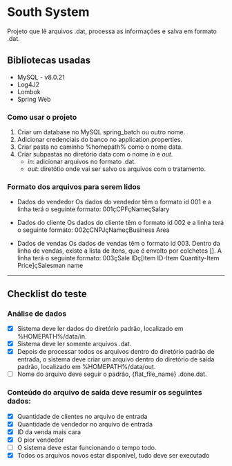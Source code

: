 # South System
Projeto que lê arquivos .dat, processa as informações e salva em formato .dat.

## Bibliotecas usadas
* MySQL - v8.0.21
* Log4J2
* Lombok
* Spring Web

### Como usar o projeto
1. Criar um database no MySQL spring_batch ou outro nome.
2. Adicionar credenciais do banco no application.properties.
3. Criar pasta no caminho %homepath% como o nome data.
4. Criar subpastas no diretório data com o nome _in_ e _out_.
    - _in_: adicionar arquivos no formato .dat.
    - _out_: diretótio onde vai ser salvo os arquivos com o tratamento.

### Formato dos arquivos para serem lidos
* Dados do vendedor
Os dados do vendedor têm o formato id 001 e a linha terá o seguinte formato: 
001çCPFçNameçSalary

* Dados do cliente
Os dados do cliente têm o formato id 002 e a linha terá o seguinte formato: 
002çCNPJçNameçBusiness Area

* Dados de vendas
Os dados de vendas têm o formato id 003. Dentro da linha de vendas, existe a lista de itens, que é envolto por colchetes []. 
A linha terá o seguinte formato: 
003çSale IDç[Item ID-Item Quantity-Item Price]çSalesman name

-------------------------------------------------------------------------------------------------------------------

## Checklist do teste

### Análise de dados
- [x] Sistema deve ler dados do diretório padrão, localizado em %HOMEPATH%/data/in.
- [x] Sistema deve ler somente arquivos .dat.
- [x] Depois de processar todos os arquivos dentro do diretório padrão de entrada, o sistema deve criar um arquivo dentro do diretório de saída padrão, localizado em %HOMEPATH%/data/out.
- [ ] Nome do arquivo deve seguir o padrão, {flat_file_name} .done.dat.
### Conteúdo do arquivo de saída deve resumir os seguintes dados:
- [x] Quantidade de clientes no arquivo de entrada
- [x] Quantidade de vendedor no arquivo de entrada
- [x] ID da venda mais cara
- [x] O pior vendedor
- [ ] O sistema deve estar funcionando o tempo todo.
- [x] Todos os arquivos novos estar disponível, tudo deve ser executado
